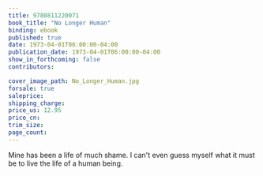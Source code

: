 ```yaml
---
title: 9780811220071
book_title: "No Longer Human"
binding: ebook
published: true
date: 1973-04-01T06:00:00-04:00
publication_date: 1973-04-01T06:00:00-04:00
show_in_forthcoming: false
contributors:

cover_image_path: No_Longer_Human.jpg
forsale: true
saleprice:
shipping_charge:
price_us: 12.95
price_cn:
trim_size:
page_count:
---
```

Mine has been a life of much shame. I can't even guess myself what it must be to live the life of a human being.

